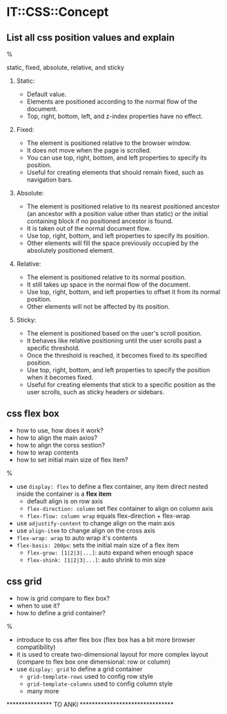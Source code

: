 # IT::CSS::Concept

## List all css position values and explain

%

static, fixed, absolute, relative, and sticky

1. Static:
   - Default value.
   - Elements are positioned according to the normal flow of the document.
   - Top, right, bottom, left, and z-index properties have no effect.

2. Fixed:
   - The element is positioned relative to the browser window.
   - It does not move when the page is scrolled.
   - You can use top, right, bottom, and left properties to specify its position.
   - Useful for creating elements that should remain fixed, such as navigation bars.

3. Absolute:
   - The element is positioned relative to its nearest positioned ancestor (an ancestor with a position value other than static) or the initial containing block if no positioned ancestor is found.
   - It is taken out of the normal document flow.
   - Use top, right, bottom, and left properties to specify its position.
   - Other elements will fill the space previously occupied by the absolutely positioned element.

4. Relative:
   - The element is positioned relative to its normal position.
   - It still takes up space in the normal flow of the document.
   - Use top, right, bottom, and left properties to offset it from its normal position.
   - Other elements will not be affected by its position.

5. Sticky:
   - The element is positioned based on the user's scroll position.
   - It behaves like relative positioning until the user scrolls past a specific threshold.
   - Once the threshold is reached, it becomes fixed to its specified position.
   - Use top, right, bottom, and left properties to specify the position when it becomes fixed.
   - Useful for creating elements that stick to a specific position as the user scrolls, such as sticky headers or sidebars.

## css flex box

- how to use, how does it work?
- how to align the main axios?
- how to align the corss sestion?
- how to wrap contents
- how to set initial main size of flex item?

%

- use `display: flex` to define a flex container, any item direct nested inside the container is a **flex item**
  - default align is on row axis
  - `flex-direction: column` set flex container to align on column axis
  - `flex-flow: column wrap` equals flex-direction + flex-wrap
- use `adjustify-content` to change align on the main axis
- use `align-item` to change align on the cross axis
- `flex-wrap: wrap` to auto wrap it's contents
- `flex-basis: 200px`: sets the initial main size of a flex item
  - `flex-grow: [1|2|3|...]`: auto expand when enough space
  - `flex-shink: [1|2|3|...]`: auto shrink to min size

## css grid

- how is grid compare to flex box?
- when to use it?
- how to define a grid container?

%

- introduce to css after flex box (flex box has a bit more browser compatibility)
- it is used to create two-dimensional layout for more complex layout (compare to flex box one dimensional: row or column)
- use `display: grid` to define a grid container
  - `grid-template-rows` used to config row style
  - `grid-template-columns` used to config column style
  - many more

*************** TO ANKI *******************************